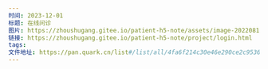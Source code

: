 ```yaml
---
时间: 2023-12-01
标题: 在线问诊
图片: https://zhoushugang.gitee.io/patient-h5-note/assets/image-20220811163550162.ace8aa23.png
链接: https://zhoushugang.gitee.io/patient-h5-note/project/login.html
tags: 
文件地址: https://pan.quark.cn/list#/list/all/4fa6f214c30e46e290ce2c95366a458e-04_%E9%A1%B9%E7%9B%AE_%E5%9C%A8%E7%BA%BF%E9%97%AE%E8%AF%8A
---
```




